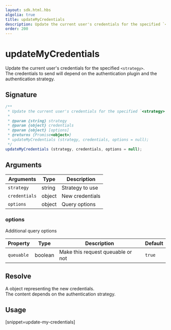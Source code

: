 ```yaml
---
layout: sdk.html.hbs
algolia: true
title: updateMyCredentials
description: Update the current user's credentials for the specified `<strategy>`.
order: 200
---
```


# updateMyCredentials

Update the current user's credentials for the specified `<strategy>`.  
The credentials to send will depend on the authentication plugin and the authentication strategy.

## Signature

```javascript
/**
 * Update the current user's credentials for the specified `<strategy>`.
 *
 * @param {string} strategy
 * @param {object} credentials
 * @param {object} [options]
 * @returns {Promise<object>}
 * updateMyCredentials (strategy, credentials, options = null);
 */
updateMyCredentials (strategy, credentials, options = null);
```

## Arguments

| Arguments    | Type    | Description
|--------------|---------|-------------
| `strategy` | string | Strategy to use
| `credentials` | object | New credentials
| `options`  | object | Query options


### **options**

Additional query options

| Property     | Type    | Description                       | Default |
| ---------- | ------- | --------------------------------- | ------- |
| `queuable` | boolean | Make this request queuable or not | `true`  |


## Resolve

A object representing the new credentials.  
The content depends on the authentication strategy.  

## Usage

[snippet=update-my-credentials]
